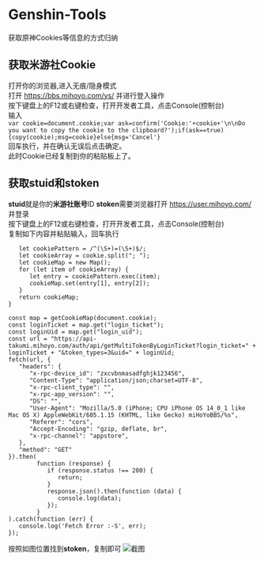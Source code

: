 # Genshin-Tools
获取原神Cookies等信息的方式归纳

## 获取米游社Cookie
打开你的浏览器,进入无痕/隐身模式  
打开 https://bbs.mihoyo.com/ys/ 并进行登入操作  
按下键盘上的F12或右键检查，打开开发者工具，点击Console(控制台)  
输入  
```var cookie=document.cookie;var ask=confirm('Cookie:'+cookie+'\n\nDo you want to copy the cookie to the clipboard?');if(ask==true){copy(cookie);msg=cookie}else{msg='Cancel'}```  
回车执行，并在确认无误后点击确定。  
此时Cookie已经复制到你的粘贴板上了。  

## 获取stuid和stoken
**stuid**就是你的**米游社账号**ID
**stoken**需要浏览器打开 https://user.mihoyo.com/ 并登录  
按下键盘上的F12或右键检查，打开开发者工具，点击Console(控制台)  
复制如下内容并粘贴输入，回车执行 
```function getCookieMap(cookie) {
   let cookiePattern = /^(\S+)=(\S+)$/;
   let cookieArray = cookie.split("; ");
   let cookieMap = new Map();
   for (let item of cookieArray) {
      let entry = cookiePattern.exec(item);
      cookieMap.set(entry[1], entry[2]);
   }
   return cookieMap;
}

const map = getCookieMap(document.cookie);
const loginTicket = map.get("login_ticket");
const loginUid = map.get("login_uid");
const url = "https://api-takumi.mihoyo.com/auth/api/getMultiTokenByLoginTicket?login_ticket=" + loginTicket + "&token_types=3&uid=" + loginUid;
fetch(url, {
   "headers": {
      "x-rpc-device_id": "zxcvbnmasadfghjk123456",
      "Content-Type": "application/json;charset=UTF-8",
      "x-rpc-client_type": "",
      "x-rpc-app_version": "",
      "DS": "",
      "User-Agent": "Mozilla/5.0 (iPhone; CPU iPhone OS 14_0_1 like Mac OS X) AppleWebKit/605.1.15 (KHTML, like Gecko) miHoYoBBS/%s",
      "Referer": "cors",
      "Accept-Encoding": "gzip, deflate, br",
      "x-rpc-channel": "appstore",
   },
   "method": "GET"
}).then(
        function (response) {
           if (response.status !== 200) {
              return;
           }
           response.json().then(function (data) {
              console.log(data);
           });
        }
).catch(function (err) {
   console.log('Fetch Error :-S', err);
});

```
按照如图位置找到**stoken**，复制即可
![截图](https://cdn.jsdelivr.net/gh/Immortal68/SSZ-Index/sns/example.png)
